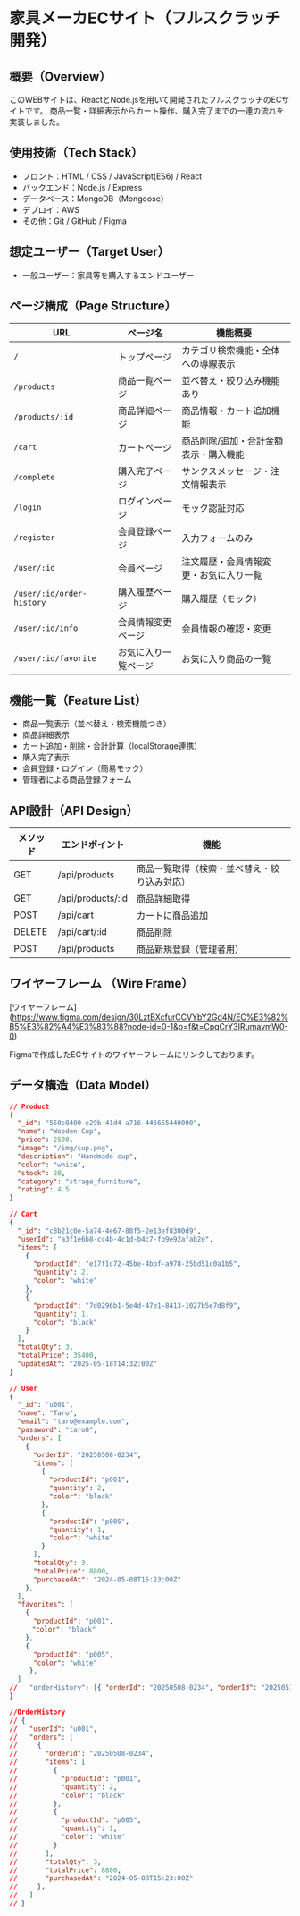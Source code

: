 # 家具メーカECサイト（フルスクラッチ開発）

## 概要（Overview）
このWEBサイトは、ReactとNode.jsを用いて開発されたフルスクラッチのECサイトです。
商品一覧・詳細表示からカート操作、購入完了までの一連の流れを実装しました。


## 使用技術（Tech Stack）
- フロント：HTML / CSS / JavaScript(ES6) / React
- バックエンド：Node.js / Express
- データベース：MongoDB（Mongoose）
- デプロイ：AWS
- その他：Git / GitHub / Figma
  

## 想定ユーザー（Target User）
- 一般ユーザー：家具等を購入するエンドユーザー
  

## ページ構成（Page Structure）
| URL                       | ページ名             | 機能概要                               |
| ------------------------- | -------------------- | -------------------------------------- |
| `/`                       | トップページ         | カテゴリ検索機能・全体への導線表示     |
| `/products`               | 商品一覧ページ       | 並べ替え・絞り込み機能あり             |
| `/products/:id`           | 商品詳細ページ       | 商品情報・カート追加機能               |
| `/cart`                   | カートページ         | 商品削除/追加・合計金額表示・購入機能  |
| `/complete`               | 購入完了ページ       | サンクスメッセージ・注文情報表示       |
| `/login`                  | ログインページ       | モック認証対応                         |
| `/register`               | 会員登録ページ       | 入力フォームのみ                       |
| `/user/:id`               | 会員ページ           | 注文履歴・会員情報変更・お気に入り一覧 |
| `/user/:id/order-history` | 購入履歴ページ       | 購入履歴（モック）                     |
| `/user/:id/info`          | 会員情報変更ページ   | 会員情報の確認・変更                   |
| `/user/:id/favorite`      | お気に入り一覧ページ | お気に入り商品の一覧                   |


## 機能一覧（Feature List）
- 商品一覧表示（並べ替え・検索機能つき）
- 商品詳細表示
- カート追加・削除・合計計算（localStorage連携）
- 購入完了表示
- 会員登録・ログイン（簡易モック）
- 管理者による商品登録フォーム


## API設計（API Design）
| メソッド | エンドポイント    | 機能                                         |
| -------- | ----------------- | -------------------------------------------- |
| GET      | /api/products     | 商品一覧取得（検索・並べ替え・絞り込み対応） |
| GET      | /api/products/:id | 商品詳細取得                                 |
| POST     | /api/cart         | カートに商品追加                             |
| DELETE   | /api/cart/:id     | 商品削除                                     |
| POST     | /api/products     | 商品新規登録（管理者用）                     |


## ワイヤーフレーム （Wire Frame）

[ワイヤーフレーム] (https://www.figma.com/design/30LztBXcfurCCVYbY2Gd4N/EC%E3%82%B5%E3%82%A4%E3%83%88?node-id=0-1&p=f&t=CpqCrY3IRumavmW0-0)

Figmaで作成したECサイトのワイヤーフレームにリンクしております。


## データ構造（Data Model）

```json
// Product
{
  "_id": "550e8400-e29b-41d4-a716-446655440000",
  "name": "Wooden Cup",
  "price": 2500,
  "image": "/img/cup.png",
  "description": "Handmade cup",
  "color": "white",
  "stock": 20,
  "category": "strage_furniture",
  "rating": 4.5
}

// Cart
{
  "_id": "c8b21c0e-5a74-4e67-88f5-2e13ef8300d9",
  "userId": "a3f1e6b8-cc4b-4c1d-b4c7-fb9e92afab2e",
  "items": [
    {
      "productId": "e17f1c72-45be-4bbf-a978-25bd51c0a1b5",
      "quantity": 2,
      "color": "white"
    },
    {
      "productId": "7d0296b1-5e4d-47e1-8413-1027b5e7d8f9",
      "quantity": 1,
      "color": "black"
    }
  ],
  "totalQty": 3,
  "totalPrice": 35400,
  "updatedAt": "2025-05-18T14:32:00Z"
}

// User
{
  "_id": "u001",
  "name": "Taro",
  "email": "taro@example.com",
  "password": "taro8",
  "orders": [
    {
      "orderId": "20250508-0234",
      "items": [
        {
          "productId": "p001",
          "quantity": 2,
          "color": "black"
        },
        {
          "productId": "p005",
          "quantity": 1,
          "color": "white"
        }
      ],
      "totalQty": 3,
      "totalPrice": 8800,
      "purchasedAt": "2024-05-08T15:23:00Z"
    },
  ],
  "favorites": [
    { 
      "productId": "p001",
    　"color": "black"
    },
    {
      "productId": "p005", 
      "color": "white"
     },
  ]
//   "orderHistory": [{ "orderId": "20250508-0234", "orderId": "20250510-1234" }]
}

//OrderHistory
// {
//   "userId": "u001",
//   "orders": [
//     {
//       "orderId": "20250508-0234",
//       "items": [
//         {
//           "productId": "p001",
//           "quantity": 2,
//           "color": "black"
//         },
//         {
//           "productId": "p005",
//           "quantity": 1,
//           "color": "white"
//         }
//       ],
//       "totalQty": 3,
//       "totalPrice": 8800,
//       "purchasedAt": "2024-05-08T15:23:00Z"
//     },
//   ]
// }

